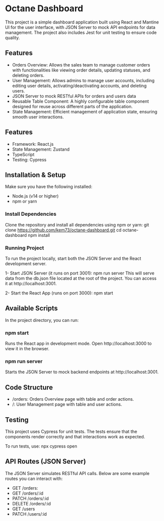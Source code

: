 # Octane Dashboard
This project is a simple dashboard application built using React and Mantine UI for the user interface, with JSON Server to mock API endpoints for data management. The project also includes Jest for unit testing to ensure code quality.

## Features
- Orders Overview: Allows the sales team to manage customer orders with functionalities like viewing order details, updating statuses, and deleting orders.
- User Management: Allows admins to manage user accounts, including editing user details, activating/deactivating accounts, and deleting users.
- JSON Server to mock RESTful APIs for orders and users data
- Reusable Table Component: A highly configurable table component designed for reuse across different parts of the application.
- State Management: Efficient management of application state, ensuring smooth user interactions.

## Features

- Framework: React.js
- State Management: Zustand 
- TypeScript
- Testing: Cypress

## Installation & Setup
Make sure you have the following installed:
- Node.js (v14 or higher)
- npm or yarn

### Install Dependencies
Clone the repository and install all dependencies using npm or yarn:
    git clone https://github.com/kem73/octane-dashboard.git
    cd octane-dashboard
    npm install

### Running Project
To run the project locally, start both the JSON Server and the React development server.

1- Start JSON Server (it runs on port 3001):
   npm run server
This will serve data from the db.json file located at the root of the project. You can access it at http://localhost:3001.

2- Start the React App (runs on port 3000):
   npm start

## Available Scripts
In the project directory, you can run:

### npm start
Runs the React app in development mode.
Open http://localhost:3000 to view it in the browser.





### npm run server
Starts the JSON Server to mock backend endpoints at http://localhost:3001.


## Code Structure

- /orders: Orders Overview page with table and order actions.
- /: User Management page with table and user actions.

## Testing
This project uses Cypress for unit tests. The tests ensure that the components render correctly and that interactions work as expected.

To run tests, use:
npx cypress open

## API Routes (JSON Server)
The JSON Server simulates RESTful API calls. Below are some example routes you can interact with:

- GET /orders:
- GET /orders/:id
- PATCH /orders/:id
- DELETE /orders/:id
- GET /users
- PATCH /users/:id
